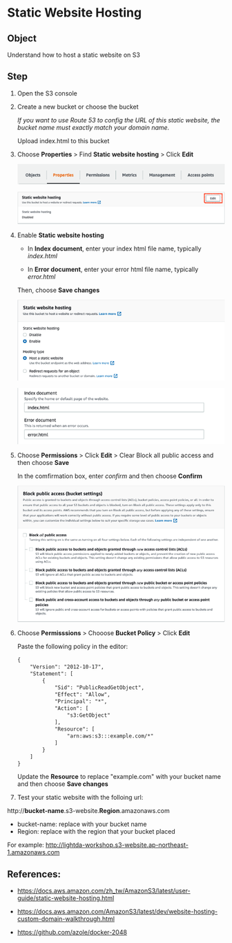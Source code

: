 # Static Website Hosting


## Object

Understand how to host a static website on S3

## Step

1. Open the S3 console

2. Create a new bucket or choose the bucket

    *If you want to use Route 53 to config the URL of this static website, the bucket name must exactly match your domain name.*

    Upload index.html to this bucket

3. Choose **Properties**  > Find **Static website hosting** > Click **Edit**

    ![Properties-tab](images/tab-properties.png)

    ![static website hosting](images/properties-static-website-hosting-disable.png)

4. Enable **Static website hosting**

   - In **Index document**, enter your index html file name, typically *index.html*

   - In **Error document**, enter your error html file name, typically *error.html*

   Then, choose **Save changes**

   ![enable static website hosting](images/static-website-hosting-1.png)

   ![config index and error document](images/static-website-hosting-2.png)

5. Choose **Permissions** > Click **Edit** > Clear Block all public access and then choose **Save**

    In the comfirmation box, enter *confirm* and then choose **Confirm**

    ![clear block public access](images/clear-block-public-access.png)

6. Choose **Permisssions** > Chooose **Bucket Policy** > Click **Edit**

    Paste the following policy in the editor:

   ```
   {
       "Version": "2012-10-17",
       "Statement": [
           {
               "Sid": "PublicReadGetObject",
               "Effect": "Allow",
               "Principal": "*",
               "Action": [
                   "s3:GetObject"
               ],
               "Resource": [
                   "arn:aws:s3:::example.com/*"
               ]
           }
       ]
   }
   ```

   Update the **Resource** to replace "example.com" with your bucket name and then choose **Save changes**

7. Test your static website with the folloing url:

  http://**bucket-name**.s3-website.**Region**.amazonaws.com

  - bucket-name: replace with your bucket name
  - Region: replace with the region that your bucket placed

  For example:  http://lightda-workshop.s3-website.ap-northeast-1.amazonaws.com

## References:

- https://docs.aws.amazon.com/zh_tw/AmazonS3/latest/user-guide/static-website-hosting.html

- https://docs.aws.amazon.com/AmazonS3/latest/dev/website-hosting-custom-domain-walkthrough.html

- https://github.com/azole/docker-2048

